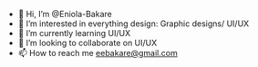 - 👋 Hi, I’m @Eniola-Bakare
- 👀 I’m interested in everything design: Graphic designs/ UI/UX 
- 🌱 I’m currently learning UI/UX
- 💞️ I’m looking to collaborate on UI/UX
- 📫 How to reach me eebakare@gmail.com 

<!---
Eniola-Bakare/Eniola-Bakare is a ✨ special ✨ repository because its `README.md` (this file) appears on your GitHub profile.
You can click the Preview link to take a look at your changes.
--->
